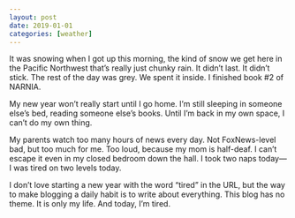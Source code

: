 ```yaml
---
layout: post
date: 2019-01-01
categories: [weather]
---
```


It was snowing when I got up this morning, the kind of snow we get here in the Pacific Northwest that’s really just chunky rain. It didn’t last. It didn’t stick. The rest of the day was grey. We spent it inside. I finished book #2 of NARNIA.

My new year won’t really start until I go home. I’m still sleeping in someone else’s bed, reading someone else’s books. Until I’m back in my own space, I can’t do my own thing. 

My parents watch too many hours of news every day. Not FoxNews-level bad, but too much for me. Too loud, because my mom is half-deaf. I can’t escape it even in my closed bedroom down the hall. I took two naps today—I was tired on two levels today. 

I don’t love starting a new year with the word “tired” in the URL, but the way to make blogging a daily habit is to write about everything. This blog has no theme. It is only my life. And today, I’m tired. 
